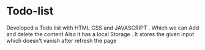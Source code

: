 # Todo-list
Developed a Todo list with HTML CSS and JAVASCRIPT . Which we can Add and delete the content Also it has a local Storage . It stores the given input which doesn't vanish after refresh the page 
